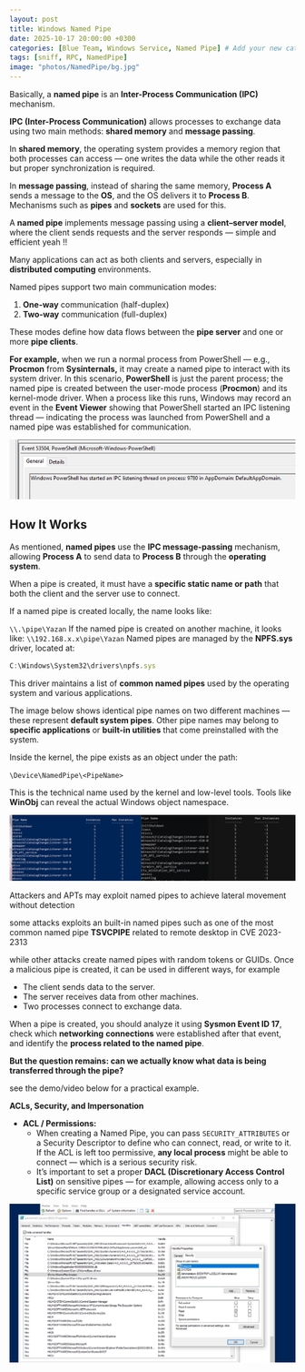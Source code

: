 ```yaml
---
layout: post
title: Windows Named Pipe
date: 2025-10-17 20:00:00 +0300
categories: [Blue Team, Windows Service, Named Pipe] # Add your new categories here
tags: [sniff, RPC, NamedPipe]
image: "photos/NamedPipe/bg.jpg"
---
```


Basically, a **named pipe** is an **Inter-Process Communication (IPC)** mechanism.

**IPC (Inter-Process Communication)** allows processes to exchange data using two main methods: **shared memory** and **message passing**.

In **shared memory**, the operating system provides a memory region that both processes can access — one writes the data while the other reads it but proper synchronization is required.

In **message passing**, instead of sharing the same memory, **Process A** sends a message to the **OS**, and the OS delivers it to **Process B**. Mechanisms such as **pipes** and **sockets** are used for this.

A **named pipe** implements message passing using a **client–server model**, where the client sends requests and the server responds — simple and efficient yeah !!

Many applications can act as both clients and servers, especially in **distributed computing** environments.

Named pipes support two main communication modes:

1. **One-way** communication (half-duplex)
2. **Two-way** communication (full-duplex)

These modes define how data flows between the **pipe server** and one or more **pipe clients**.

**For example,** when we run a normal process from PowerShell — e.g., **Procmon** from **Sysinternals,** it may create a named pipe to interact with its system driver. In this scenario, **PowerShell** is just the parent process; the named pipe is created between the user-mode process (**Procmon**) and its kernel-mode driver.
When a process like this runs, Windows may record an event in the **Event Viewer** showing that PowerShell started an IPC listening thread — indicating the process was launched from PowerShell and a named pipe was established for communication.

![](photos/NamedPipe/first.png)

## **How It Works**

As mentioned, **named pipes** use the **IPC message-passing** mechanism, allowing **Process A** to send data to **Process B** through the **operating system**.

When a pipe is created, it must have a **specific static name or path** that both the client and the server use to connect.

If a named pipe is created locally, the name looks like:

`\\.\pipe\Yazan`
If the named pipe is created on another machine, it looks like:
`\\192.168.x.x\pipe\Yazan`
Named pipes are managed by the **NPFS.sys** driver, located at:

```jsx
C:\Windows\System32\drivers\npfs.sys
```

This driver maintains a list of **common named pipes** used by the operating system and various applications.

The image below shows identical pipe names on two different machines — these represent **default system pipes**. Other pipe names may belong to **specific applications** or **built-in utilities** that come preinstalled with the system.

Inside the kernel, the pipe exists as an object under the path:

`\Device\NamedPipe\<PipeName>`

This is the technical name used by the kernel and low-level tools. Tools like **WinObj** can reveal the actual Windows object namespace.

![](photos/NamedPipe/second.png)

Attackers and APTs may exploit named pipes to achieve lateral movement without detection

some attacks exploits an built-in named pipes such as one of the most common named pipe  **TSVCPIPE** related to remote desktop in CVE 2023-2313

while other attacks create named pipes with random tokens or GUIDs. Once a malicious pipe is created, it can be used in different ways, for example

- The client sends data to the server.
- The server receives data from other machines.
- Two processes connect to exchange data.

When a pipe is created, you should analyze it using **Sysmon Event ID 17**, check which **networking** **connections** were established after that event, and identify the **process related to the named pipe**.

**But the question remains: can we actually know what data is being transferred through the pipe?** 

see the demo/video below for a practical example.

[](photos/NamedPipe/demo.mp4)

**ACLs, Security, and Impersonation**

- **ACL / Permissions:**
    - When creating a Named Pipe, you can pass `SECURITY_ATTRIBUTES` or a Security Descriptor to define who can connect, read, or write to it. If the ACL is left too permissive, **any local process** might be able to connect — which is a serious security risk.
    - It’s important to set a proper **DACL (Discretionary Access Control List)** on sensitive pipes — for example, allowing access only to a specific service group or a designated service account.

![](photos/NamedPipe/afterviedo.png)



